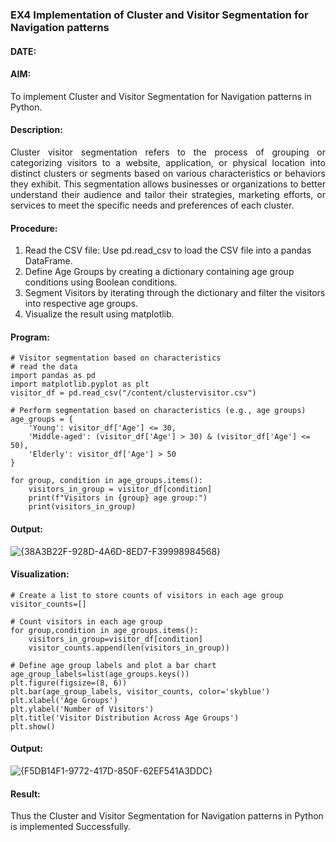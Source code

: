 ### EX4 Implementation of Cluster and Visitor Segmentation for Navigation patterns

#### DATE: 

#### AIM: 
To implement Cluster and Visitor Segmentation for Navigation patterns in Python.

#### Description:

<div align= "justify">Cluster visitor segmentation refers to the process of grouping or categorizing visitors to a website, 
  application, or physical location into distinct clusters or segments based on various characteristics or behaviors they exhibit. 
  This segmentation allows businesses or organizations to better understand their audience and tailor their strategies, marketing efforts, 
  or services to meet the specific needs and preferences of each cluster.</div>
  
#### Procedure:

1) Read the CSV file: Use pd.read_csv to load the CSV file into a pandas DataFrame.
2) Define Age Groups by creating a dictionary containing age group conditions using Boolean conditions.
3) Segment Visitors by iterating through the dictionary and filter the visitors into respective age groups.
4) Visualize the result using matplotlib.

#### Program:
```
# Visitor segmentation based on characteristics
# read the data
import pandas as pd
import matplotlib.pyplot as plt
visitor_df = pd.read_csv("/content/clustervisitor.csv")

# Perform segmentation based on characteristics (e.g., age groups)
age_groups = {
    'Young': visitor_df['Age'] <= 30,
    'Middle-aged': (visitor_df['Age'] > 30) & (visitor_df['Age'] <= 50),
    'Elderly': visitor_df['Age'] > 50
}

for group, condition in age_groups.items():  
    visitors_in_group = visitor_df[condition] 
    print(f"Visitors in {group} age group:")
    print(visitors_in_group)
```

#### Output:

![{38A3B22F-928D-4A6D-8ED7-F39998984568}](https://github.com/user-attachments/assets/1e9cb947-f678-44f7-916c-d86b2e4cbe70)

#### Visualization:
```
# Create a list to store counts of visitors in each age group
visitor_counts=[]

# Count visitors in each age group
for group,condition in age_groups.items():
    visitors_in_group=visitor_df[condition]
    visitor_counts.append(len(visitors_in_group))
    
# Define age group labels and plot a bar chart
age_group_labels=list(age_groups.keys())
plt.figure(figsize=(8, 6))
plt.bar(age_group_labels, visitor_counts, color='skyblue')
plt.xlabel('Age Groups')
plt.ylabel('Number of Visitors')
plt.title('Visitor Distribution Across Age Groups')
plt.show()
```

#### Output:

![{F5DB14F1-9772-417D-850F-62EF541A3DDC}](https://github.com/user-attachments/assets/153d7f54-7e6a-4a9b-b03f-85b4dd780a05)

#### Result:
Thus the Cluster and Visitor Segmentation for Navigation patterns in Python is implemented Successfully.
